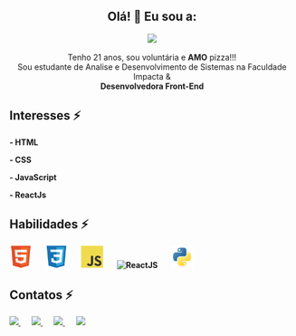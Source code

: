 <span align="center">
  <h2> Olá! 👋 Eu sou a: </h2>
</span>

<div align="center">
  <img src="https://user-images.githubusercontent.com/97069033/154582161-291696e3-adbd-470c-864c-65fa1eb1d6b3.png"/>
 </div>

<p align="center">
  Tenho 21 anos, sou voluntária e <b>AMO</b> pizza!!! </br>
  Sou estudante de Analise e Desenvolvimento de Sistemas na Faculdade Impacta & </br>
  <b>Desenvolvedora Front-End</b>
 </p>

## Interesses ⚡
<p><b>- HTML</></p>
<p><b>- CSS</></p>
<p><b>- JavaScript</></p>
<p><b>- ReactJs</></p>
  

## Habilidades ⚡
<div>
  <img height="40" alt="HTML5" src="https://raw.githubusercontent.com/devicons/devicon/master/icons/html5/html5-original.svg">
  &nbsp;&nbsp;&nbsp;&nbsp;&nbsp;
  <img height="40" alt="CSS3" src="https://raw.githubusercontent.com/devicons/devicon/master/icons/css3/css3-original.svg">
  &nbsp;&nbsp;&nbsp;&nbsp;&nbsp;
  <img height="40" alt="Javascript" src="https://raw.githubusercontent.com/devicons/devicon/master/icons/javascript/javascript-original.svg">
  &nbsp;&nbsp;&nbsp;&nbsp;&nbsp;
  <img height="40" alt="ReactJS" src="https://user-images.githubusercontent.com/97069033/154585445-70d6d5e6-5114-4fd6-9b7b-49d9af6d66dc.png">
  &nbsp;&nbsp;&nbsp;&nbsp;&nbsp;
  <img height="40" alt="Python" src="https://raw.githubusercontent.com/devicons/devicon/master/icons/python/python-original.svg">
 </div>
 
 ## Contatos ⚡
 <div>
  <a href = "https://www.linkedin.com/in/anavitoriags/">
    <img src="https://user-images.githubusercontent.com/97069033/154586034-2b55459b-3a06-478b-9635-34229491e0ce.png" target="_blank" height="40">
 </a>
  &nbsp;&nbsp;&nbsp;&nbsp;&nbsp;
 <a href = "https://www.behance.net/anavitoriages">
    <img src="https://user-images.githubusercontent.com/97069033/154586596-911cbe51-18a8-4bfb-8157-4faf65a182cd.png" target="_blank" height="40">
 </a>
  &nbsp;&nbsp;&nbsp;&nbsp;&nbsp;
 <a href = "https://anavitoriagoess.github.io/portfolio-anavitoria/">
    <img src="https://user-images.githubusercontent.com/97069033/154587687-f837e327-757c-40b3-98d6-74b065a2c63f.png" target="_blank" height="40">
 </a>
   &nbsp;&nbsp;&nbsp;&nbsp;&nbsp;
 <a href = "mailto:anavitoria.goess@gmail.com">
    <img src="https://user-images.githubusercontent.com/97069033/154587311-a7789f6a-7c15-4efd-9968-887bf8cdf09c.png" target="_blank" height="40">
 </a>
 
 </div>

